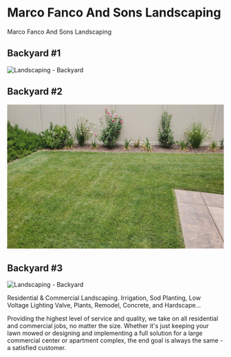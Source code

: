 # Marco Fanco And Sons Landscaping
Marco Fanco And Sons Landscaping

## Backyard #1
![Landscaping - Backyard](public/images/img/grass_10.jpg)

## Backyard #2
![Landscaping - Backyard](public/images/img/landscape/side_grass_3.jpg)

## Backyard #3
![Landscaping - Backyard](public/images/original-size/grass_8.jpg)

Residential & Commercial Landscaping. Irrigation, Sod Planting, Low Voltage Lighting Valve, Plants, Remodel, Concrete, and Hardscape...

Providing the highest level of service and quality, we take on all residential and commercial jobs, no matter the size. Whether it's just keeping your lawn mowed or designing and implementing a full solution for a large commercial center or apartment complex, the end goal is always the same - a satisfied customer.


